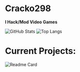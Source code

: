 # Cracko298
**I Hack/Mod Video Games**

![GitHub Stats](https://github-readme-stats.vercel.app/api?username=Cracko298&theme=dark)
![Top Langs](https://github-readme-stats.vercel.app/api/top-langs/?username=Cracko298&layout=compact&theme=dark)

# Current Projects:
![Readme Card](https://github-readme-stats.vercel.app/api/pin/?username=Cracko298&repo=NISZSE&theme=dark)
